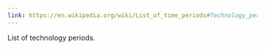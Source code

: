 ```yaml
---
link: https://en.wikipedia.org/wiki/List_of_time_periods#Technology_periods
---
```

List of technology periods.